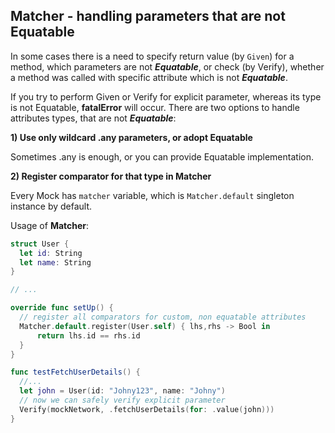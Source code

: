 
## Matcher - handling parameters that are not Equatable

In some cases there is a need to specify return value (by `Given`) for a method, which parameters are not __*Equatable*__, or check (by Verify), whether a method was called with specific attribute which is not __*Equatable*__.

If you try to perform Given or Verify for explicit parameter, whereas its type is not Equatable, **fatalError** will occur. There are two options to handle attributes types, that are not __*Equatable*__:

**1) Use only wildcard .any parameters, or adopt Equatable**

Sometimes .any is enough, or you can provide Equatable implementation.

**2) Register comparator for that type in Matcher**

Every Mock has `matcher` variable, which is `Matcher.default` singleton instance by default.

Usage of **Matcher**:

```swift
struct User {
  let id: String
  let name: String
}

// ...

override func setUp() {
  // register all comparators for custom, non equatable attributes
  Matcher.default.register(User.self) { lhs,rhs -> Bool in
      return lhs.id == rhs.id
  }
}

func testFetchUserDetails() {
  //...
  let john = User(id: "Johny123", name: "Johny")
  // now we can safely verify explicit parameter
  Verify(mockNetwork, .fetchUserDetails(for: .value(john)))
}
```
